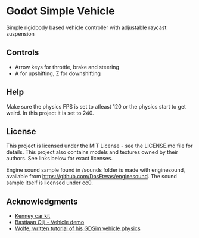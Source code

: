 # Godot Simple Vehicle
Simple rigidbody based vehicle controller with adjustable raycast suspension

## Controls

- Arrow keys for throttle, brake and steering
- A for upshifting, Z for downshifting

## Help

Make sure the physics FPS is set to atleast 120 or the physics start to get weird. In this project it is set to 240.


## License

This project is licensed under the MIT License - see the LICENSE.md file for details. This project also contains models and textures owned by their authors. See links below for exact licenses.

Engine sound sample found in /sounds folder is made with enginesound, available from https://github.com/DasEtwas/enginesound. The sound sample itself is licensed under cc0.

## Acknowledgments

* [Kenney car kit](https://www.kenney.nl/assets/car-kit)
* [Bastiaan Olij - Vehicle demo](https://github.com/BastiaanOlij/vehicle-demo/)
* [Wolfe, written tutorial of his GDSim vehicle physics](https://www.gtplanet.net/forum/threads/gdsim-v0-4a-autocross-and-custom-setups.396400/)
